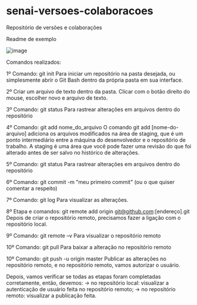 # senai-versoes-colaboracoes
Repositório de versões e colaborações

Readme de exemplo

![image](https://user-images.githubusercontent.com/90740731/175144118-e5f7dda9-533e-4dde-b5e6-45da93020f29.png)

Comandos realizados:

1º Comando: git init
Para iniciar um repositório na pasta desejada, ou simplesmente abrir o Git Bash dentro da própria pasta em sua interface.

2º Criar um arquivo de texto dentro da pasta.
Clicar com o botão direito do mouse, escolher novo e arquivo de texto.

3º Comando: git status 
Para rastrear alterações em arquivos dentro do repositório

4º Comando: git add nome_do_arquivo
O comando git add [nome-do-arquivo] adiciona os arquivos modificados na área de staging, que é um ponto intermediário entre a máquina do desenvolvedor e o repositório de trabalho. A staging é uma área que você pode fazer uma revisão do que foi alterado antes de ser salvo no histórico de alterações.

5º Comando: git status 
Para rastrear alterações em arquivos dentro do repositório

6º Comando: git commit -m "meu primeiro commit" (ou o que quiser comentar a respeito)

7º Comando: git log
Para visualizar as alterações.

8º Etapa e comandos: git remote add origin git@github.com:[endereço].git
Depois de criar o repositório remoto, precisamos fazer a ligação com o repositório local. 

9º Comando: git remote –v
Para visualizar o repositório remoto

10º Comando: git pull
Para baixar a alteração no repositório remoto

10º Comando: git push -u origin master
Publicar as alterações no repositório remoto, e no repositório remoto, vamos autorizar o usuário.

Depois, vamos verificar se todas as etapas foram completadas corretamente, então, devemos:
 -> no repositório local: visualizar a autenticação de usuário feita no repositório remoto;
 -> no repositório remoto: visualizar a publicação feita.
